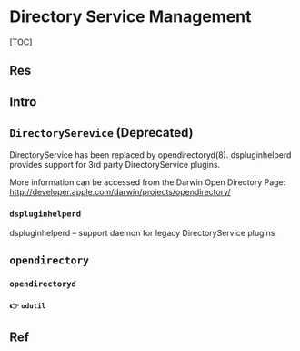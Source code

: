 # Directory Service Management

[TOC]



## Res


## Intro

## `DirectorySerevice` (Deprecated)
DirectoryService has been replaced by opendirectoryd(8). dspluginhelperd provides support for 3rd party DirectoryService plugins.

More information can be accessed from the Darwin Open Directory Page:
http://developer.apple.com/darwin/projects/opendirectory/


### `dspluginhelperd`
dspluginhelperd – support daemon for legacy DirectoryService plugins



## `opendirectory`
### `opendirectoryd`
#### 👉 `odutil`




## Ref

